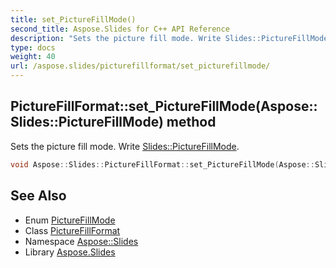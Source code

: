 ```yaml
---
title: set_PictureFillMode()
second_title: Aspose.Slides for C++ API Reference
description: "Sets the picture fill mode. Write Slides::PictureFillMode."
type: docs
weight: 40
url: /aspose.slides/picturefillformat/set_picturefillmode/
---
```

## PictureFillFormat::set_PictureFillMode(Aspose::Slides::PictureFillMode) method


Sets the picture fill mode. Write [Slides::PictureFillMode](../../picturefillmode/).

```cpp
void Aspose::Slides::PictureFillFormat::set_PictureFillMode(Aspose::Slides::PictureFillMode value) override
```

## See Also

* Enum [PictureFillMode](../../picturefillmode/)
* Class [PictureFillFormat](../)
* Namespace [Aspose::Slides](../../)
* Library [Aspose.Slides](../../../)